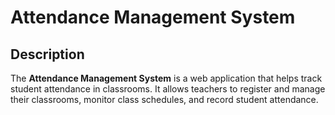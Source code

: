 # Attendance Management System

## Description

The **Attendance Management System** is a web application that helps track student attendance in classrooms. It allows teachers to register and manage their classrooms, monitor class schedules, and record student attendance.
